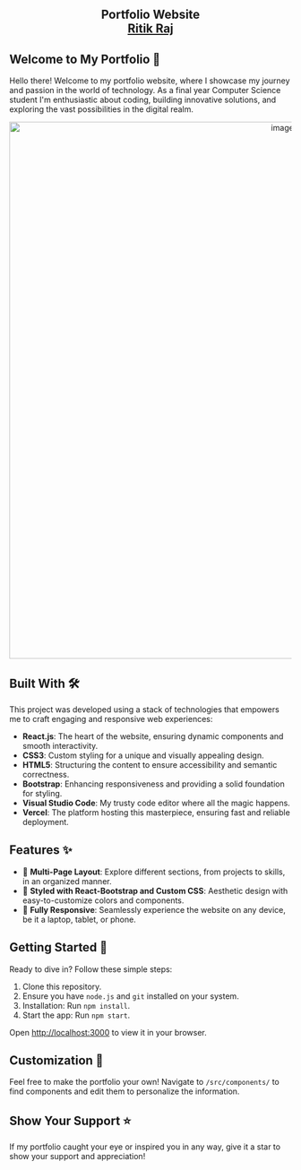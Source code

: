 <h2 align="center">
  Portfolio Website<br/>
  <a href="https://portfolio-ritik.vercel.app/" target="_blank">Ritik Raj</a>
</h2>
<!-- <p align="center">
  <img width="959" alt="image" src="https://github.com/ritik2358/Portfolio-Ritik/assets/98156555/242f260b-1c01-469e-945c-74000104629a">
</p>-->

<!--<h3 align="center">
    🔹
    <a href="https://github.com/ritik2358/Portfolio-Ritik/issues">Report Bug</a> &nbsp; &nbsp;
    🔹
    <a href="https://github.com/ritik2358/Portfolio-Ritik/issues">Request Feature</a>
</h3> -->

## Welcome to My Portfolio 🚀

Hello there! Welcome to my portfolio website, where I showcase my journey and passion in the world of technology. As a final year Computer Science student I'm enthusiastic about coding, building innovative solutions, and exploring the vast possibilities in the digital realm.

<div align="center">
   <img width="959" alt="image" src="https://github.com/ritik2358/Portfolio-Ritik/assets/98156555/242f260b-1c01-469e-945c-74000104629a">
</div>

## Built With 🛠️

This project was developed using a stack of technologies that empowers me to craft engaging and responsive web experiences:

- **React.js**: The heart of the website, ensuring dynamic components and smooth interactivity.
- **CSS3**: Custom styling for a unique and visually appealing design.
- **HTML5**: Structuring the content to ensure accessibility and semantic correctness.
- **Bootstrap**: Enhancing responsiveness and providing a solid foundation for styling.
- **Visual Studio Code**: My trusty code editor where all the magic happens.
- **Vercel**: The platform hosting this masterpiece, ensuring fast and reliable deployment.

## Features ✨

- 📖 **Multi-Page Layout**: Explore different sections, from projects to skills, in an organized manner.
- 🎨 **Styled with React-Bootstrap and Custom CSS**: Aesthetic design with easy-to-customize colors and components.
- 📱 **Fully Responsive**: Seamlessly experience the website on any device, be it a laptop, tablet, or phone.

## Getting Started 🚀

Ready to dive in? Follow these simple steps:

1. Clone this repository.
2. Ensure you have `node.js` and `git` installed on your system.
3. Installation: Run `npm install`.
4. Start the app: Run `npm start`.

Open [http://localhost:3000](http://localhost:3000) to view it in your browser.

## Customization 🎨

Feel free to make the portfolio your own! Navigate to `/src/components/` to find components and edit them to personalize the information.

## Show Your Support ⭐

If my portfolio caught your eye or inspired you in any way, give it a star to show your support and appreciation!

<!--<a href="https://www.buymeacoffee.com/ritik2358" target="_blank"><img src="https://cdn.buymeacoffee.com/buttons/v2/default-violet.png" alt="Buy Me A Coffee" height="60px" width="217px"></a>-->
